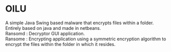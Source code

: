 # OILU
A simple Java Swing based malware that encrypts files within a folder.
</br>
Entirely based on java and made in netbeans.
</br>
Ransomd         : Decryptor GUI application.</br>
Ransome         : Encrypting application using a symmetric encryption algorithm to encrypt the files within the folder in which it resides.
